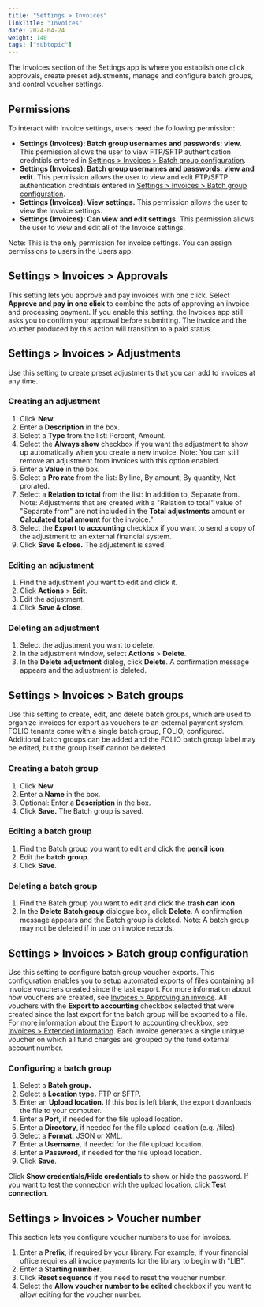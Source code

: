 ```yaml
---
title: "Settings > Invoices"
linkTitle: "Invoices"
date: 2024-04-24
weight: 140
tags: ["subtopic"]   
---
```


The Invoices section of the Settings app is where you establish one click approvals, create preset adjustments, manage and configure batch groups, and control voucher settings. 


## Permissions

To interact with invoice settings, users need the following permission: 

*   **Settings (Invoices): Batch group usernames and passwords: view.** This permission allows the user to view FTP/SFTP authentication credntials entered in [Settings \> Invoices \> Batch group configuration](#settings--invoices--batch-group-configuration/).
*   **Settings (Invoices): Batch group usernames and passwords: view and edit.** This permission allows the user to view and edit FTP/SFTP authentication credntials entered in [Settings \> Invoices \> Batch group configuration](#settings--invoices--batch-group-configuration/).
*   **Settings (Invoices): View settings.** This permission allows the user to view the Invoice settings. 
*   **Settings (Invoices): Can view and edit settings.** This permission allows the user to view and edit all of the Invoice settings. 

Note: This is the only permission for invoice settings. You can assign permissions to users in the Users app. 


## Settings > Invoices > Approvals

This setting lets you approve and pay invoices with one click. Select **Approve and pay in one click** to combine the acts of approving an invoice and processing payment. If you enable this setting, the Invoices app still asks you to confirm your approval before submitting. The invoice and the voucher produced by this action will transition to a paid status.


## Settings > Invoices > Adjustments 

Use this setting to create preset adjustments that you can add to invoices at any time. 


### Creating an adjustment



1. Click **New.** 
2. Enter a **Description** in the box. 
3. Select a **Type** from the list: Percent, Amount. 
4. Select the **Always show** checkbox if you want the adjustment to show up automatically when you create a new invoice. Note: You can still remove an adjustment from invoices with this option enabled. 
5. Enter a **Value** in the box. 
6. Select a **Pro rate** from the list: By line, By amount, By quantity, Not prorated.  
7. Select a **Relation to total** from the list: In addition to, Separate from. Note: Adjustments that are created with a "Relation to total" value of "Separate from" are not included in the **Total adjustments** amount or **Calculated total amount** for the invoice."  
8. Select the **Export to accounting** checkbox if you want to send a copy of the adjustment to an external financial system. 
9. Click **Save & close.** The adjustment is saved. 


### Editing an adjustment



1. Find the adjustment you want to edit and click it. 
2. Click **Actions** > **Edit**. 
3. Edit the adjustment. 
4. Click **Save & close**. 


### Deleting an adjustment 



1. Select the adjustment you want to delete. 
2. In the adjustment window, select **Actions** > **Delete**. 
3. In the **Delete adjustment** dialog, click **Delete**. A confirmation message appears and the adjustment is deleted. 


## Settings > Invoices > Batch groups

Use this setting to create, edit, and delete batch groups, which are used to organize invoices for export as vouchers to an external payment system. FOLIO tenants come with a single batch group, FOLIO, configured. Additional batch groups can be added and the FOLIO batch group label may be edited, but the group itself cannot be deleted.


### Creating a batch group


1. Click **New.** 
2. Enter a **Name** in the box.
3. Optional: Enter a **Description** in the box. 
4. Click **Save.** The Batch group is saved. 


### Editing a batch group


1. Find the Batch group you want to edit and click the **pencil icon**. 
2. Edit the **batch group**. 
3. Click **Save**. 


### Deleting a batch group



1. Find the Batch group you want to edit and click the **trash can icon.** 
2. In the **Delete Batch group** dialogue box, click **Delete**. A confirmation message appears and the Batch group is deleted. Note: A batch group may not be deleted if in use on invoice records.


## Settings > Invoices > Batch group configuration

Use this setting to configure batch group voucher exports. This configuration enables you to setup automated exports of files containing all invoice vouchers created since the last export. For more information about how vouchers are created, see  [Invoices > Approving an invoice](../../invoices/#approving-an-invoice).  All vouchers with the **Export to accounting** checkbox selected that were created since the last export for the batch group will be exported to a file. For more information about the Export to accounting checkbox, see  [Invoices > Extended information](../../invoices/#extended-information).  Each invoice generates a single unique voucher on which all fund charges are grouped by the fund external account number. 



### Configuring a batch group

1. Select a **Batch group.**
2. Select a **Location type.** FTP or SFTP.
3. Enter an **Upload location.** If this box is left blank, the export downloads the file to your computer.
4. Enter a **Port**, if needed for the file upload location.
5. Enter a **Directory**, if needed for the file upload location (e.g. /files).
6. Select a **Format.** JSON or XML. 
7. Enter a **Username**, if needed for the file upload location.
8. Enter a **Password**, if needed for the file upload location. 
9. Click **Save**. 

Click **Show credentials/Hide credentials** to show or hide the password. If you want to test the connection with the upload location, click **Test connection**. 



## Settings > Invoices > Voucher number

This section lets you configure voucher numbers to use for invoices. 

1. Enter a **Prefix**, if required by your library. For example, if your financial office requires all invoice payments for the library to begin with "LIB". 
2. Enter a **Starting number**.
3. Click **Reset sequence** if you need to reset the voucher number. 
4. Select the **Allow voucher number to be edited** checkbox if you want to allow editing for the voucher number. 
